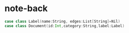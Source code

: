 # note-back
```scala
case class Label(name:String, edges:List[String]=Nil)
case class Document(id:Int,category:String,label:Label)
```
